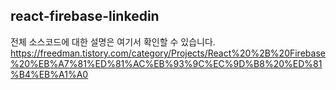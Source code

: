## react-firebase-linkedin

전체 소스코드에 대한 설명은 여기서 확인할 수 있습니다.  
https://freedman.tistory.com/category/Projects/React%20%2B%20Firebase%20%EB%A7%81%ED%81%AC%EB%93%9C%EC%9D%B8%20%ED%81%B4%EB%A1%A0


